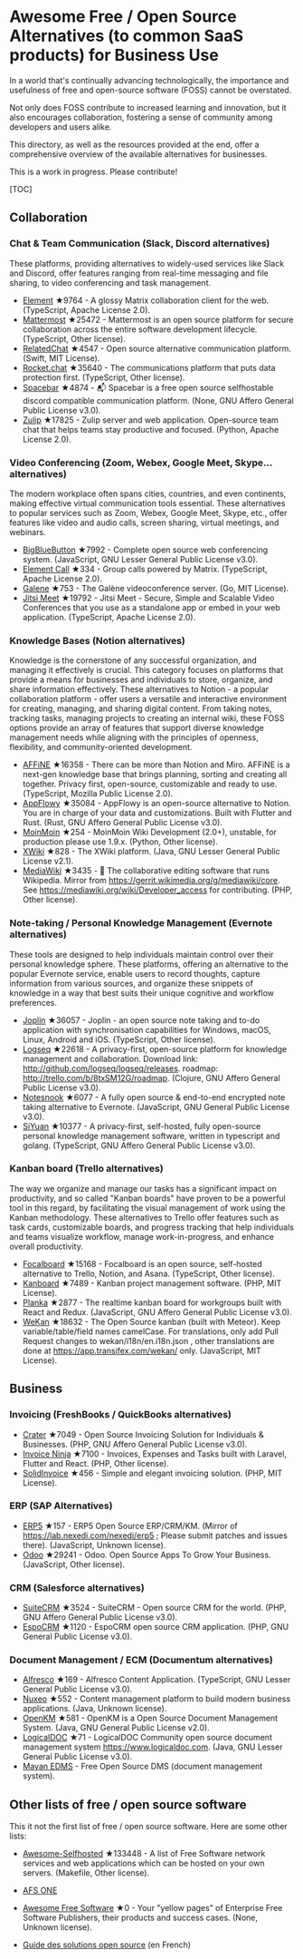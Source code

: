 # Awesome Free / Open Source Alternatives (to common SaaS products) for Business Use



In a world that's continually advancing technologically, the importance and usefulness of free and open-source software (FOSS) cannot be overstated.

Not only does FOSS contribute to increased learning and innovation, but it also encourages collaboration, fostering a sense of community among developers and users alike.

This directory, as well as the resources provided at the end, offer a comprehensive overview of the available alternatives for businesses.



This is a work in progress. Please contribute!



[TOC]



## Collaboration



### Chat & Team Communication (Slack, Discord alternatives)



These platforms, providing alternatives to widely-used services like Slack and Discord, offer features ranging from real-time messaging and file sharing, to video conferencing and task management.



- [Element](https://github.com/vector-im/element-web) ★9764 - A glossy Matrix collaboration client for the web. (TypeScript, Apache License 2.0).
- [Mattermost](https://github.com/mattermost/mattermost-server) ★25472 - Mattermost is an open source platform for secure collaboration across the entire software development lifecycle. (TypeScript, Other license).
- [RelatedChat](https://github.com/relatedcode/Messenger) ★4547 - Open source alternative communication platform. (Swift, MIT License).
- [Rocket.chat](https://github.com/RocketChat/Rocket.Chat) ★35640 - The communications platform that puts data protection first. (TypeScript, Other license).
- [Spacebar](https://github.com/spacebarchat/spacebarchat) ★4874 - 📬 Spacebar is a free open source selfhostable discord compatible communication platform. (None, GNU Affero General Public License v3.0).
- [Zulip](https://github.com/zulip/zulip) ★17825 - Zulip server and web application. Open-source team chat that helps teams stay productive and focused. (Python, Apache License 2.0).


### Video Conferencing (Zoom, Webex, Google Meet, Skype... alternatives)



The modern workplace often spans cities, countries, and even continents, making effective virtual communication tools essential. These alternatives to popular services such as Zoom, Webex, Google Meet, Skype, etc., offer features like video and audio calls, screen sharing, virtual meetings, and webinars.



- [BigBlueButton](https://github.com/bigbluebutton/bigbluebutton) ★7992 - Complete open source web conferencing system. (JavaScript, GNU Lesser General Public License v3.0).
- [Element Call](https://github.com/vector-im/element-call) ★334 - Group calls powered by Matrix. (TypeScript, Apache License 2.0).
- [Galene](https://github.com/jech/galene) ★753 - The Galène videoconference server. (Go, MIT License).
- [Jitsi Meet](https://github.com/jitsi/jitsi-meet) ★19792 - Jitsi Meet - Secure, Simple and Scalable Video Conferences that you use as a standalone app or embed in your web application. (TypeScript, Apache License 2.0).


### Knowledge Bases (Notion alternatives)



Knowledge is the cornerstone of any successful organization, and managing it effectively is crucial. This category focuses on platforms that provide a means for businesses and individuals to store, organize, and share information effectively. These alternatives to Notion - a popular collaboration platform - offer users a versatile and interactive environment for creating, managing, and sharing digital content. From taking notes, tracking tasks, managing projects to creating an internal wiki, these FOSS options provide an array of features that support diverse knowledge management needs while aligning with the principles of openness, flexibility, and community-oriented development.



- [AFFiNE](https://github.com/toeverything/AFFiNE) ★16358 - There can be more than Notion and Miro. AFFiNE is a next-gen knowledge base that brings planning, sorting and creating all together. Privacy first, open-source, customizable and ready to use. (TypeScript, Mozilla Public License 2.0).
- [AppFlowy](https://github.com/AppFlowy-IO/AppFlowy) ★35084 - AppFlowy is an open-source alternative to Notion. You are in charge of your data and customizations. Built with Flutter and Rust. (Rust, GNU Affero General Public License v3.0).
- [MoinMoin](https://github.com/moinwiki/moin) ★254 - MoinMoin Wiki Development (2.0+), unstable, for production please use 1.9.x. (Python, Other license).
- [XWiki](https://github.com/xwiki/xwiki-platform) ★828 - The XWiki platform. (Java, GNU Lesser General Public License v2.1).
- [MediaWiki](https://github.com/wikimedia/mediawiki) ★3435 - 🌻 The collaborative editing software that runs Wikipedia. Mirror from https://gerrit.wikimedia.org/g/mediawiki/core. See https://mediawiki.org/wiki/Developer_access for contributing. (PHP, Other license).


### Note-taking / Personal Knowledge Management (Evernote alternatives)



These tools are designed to help individuals maintain control over their personal knowledge sphere. These platforms, offering an alternative to the popular Evernote service, enable users to record thoughts, capture information from various sources, and organize these snippets of knowledge in a way that best suits their unique cognitive and workflow preferences.



- [Joplin](https://github.com/laurent22/joplin) ★36057 - Joplin - an open source note taking and to-do application with synchronisation capabilities for Windows, macOS, Linux, Android and iOS. (TypeScript, Other license).
- [Logseq](https://github.com/logseq/logseq) ★22618 - A privacy-first, open-source platform for knowledge management and collaboration. Download link:  http://github.com/logseq/logseq/releases. roadmap: http://trello.com/b/8txSM12G/roadmap. (Clojure, GNU Affero General Public License v3.0).
- [Notesnook](https://github.com/streetwriters/notesnook) ★6077 - A fully open source & end-to-end encrypted note taking alternative to Evernote. (JavaScript, GNU General Public License v3.0).
- [SiYuan](https://github.com/siyuan-note/siyuan) ★10377 - A privacy-first, self-hosted, fully open-source personal knowledge management software, written in typescript and golang. (TypeScript, GNU Affero General Public License v3.0).


### Kanban board (Trello alternatives)



The way we organize and manage our tasks has a significant impact on productivity, and so called "Kanban boards" have proven to be a powerful tool in this regard, by facilitating the visual management of work using the Kanban methodology. These alternatives to Trello offer features such as task cards, customizable boards, and progress tracking that help individuals and teams visualize workflow, manage work-in-progress, and enhance overall productivity.



- [Focalboard](https://github.com/mattermost/focalboard) ★15168 - Focalboard is an open source, self-hosted alternative to Trello, Notion, and Asana. (TypeScript, Other license).
- [Kanboard](https://github.com/kanboard/kanboard) ★7489 - Kanban project management software. (PHP, MIT License).
- [Planka](https://github.com/plankanban/planka) ★2877 - The realtime kanban board for workgroups built with React and Redux. (JavaScript, GNU Affero General Public License v3.0).
- [WeKan](https://github.com/wekan/wekan) ★18632 - The Open Source kanban (built with Meteor). Keep variable/table/field names camelCase. For translations, only add Pull Request changes to wekan/i18n/en.i18n.json , other translations are done at https://app.transifex.com/wekan/ only. (JavaScript, MIT License).




## Business



### Invoicing (FreshBooks / QuickBooks alternatives)



- [Crater](https://github.com/crater-invoice/crater) ★7049 - Open Source Invoicing Solution for Individuals & Businesses. (PHP, GNU Affero General Public License v3.0).
- [Invoice Ninja](https://github.com/invoiceninja/invoiceninja) ★7100 - Invoices, Expenses and Tasks built with Laravel, Flutter and React. (PHP, Other license).
- [SolidInvoice](https://github.com/SolidInvoice/SolidInvoice) ★456 - Simple and elegant invoicing solution. (PHP, MIT License).


### ERP (SAP Alternatives)



- [ERP5](https://github.com/Nexedi/erp5) ★157 - ERP5 Open Source ERP/CRM/KM. (Mirror of https://lab.nexedi.com/nexedi/erp5 ; Please submit patches and issues there). (JavaScript, Unknown license).
- [Odoo](https://github.com/odoo/odoo) ★29241 - Odoo. Open Source Apps To Grow Your Business. (JavaScript, Other license).


### CRM (Salesforce alternatives)



- [SuiteCRM](https://github.com/salesagility/SuiteCRM) ★3524 - SuiteCRM - Open source CRM for the world. (PHP, GNU Affero General Public License v3.0).
- [EspoCRM](https://github.com/espocrm/espocrm) ★1120 - EspoCRM open source CRM application. (PHP, GNU General Public License v3.0).


### Document Management / ECM (Documentum alternatives)



- [Alfresco](https://github.com/Alfresco/alfresco-content-app) ★169 - Alfresco Content Application. (TypeScript, GNU Lesser General Public License v3.0).
- [Nuxeo](https://github.com/nuxeo/nuxeo) ★552 - Content management platform to build modern business applications. (Java, Unknown license).
- [OpenKM](https://github.com/openkm/document-management-system) ★581 - OpenKM is a Open Source Document Management System. (Java, GNU General Public License v2.0).
- [LogicalDOC](https://github.com/logicaldoc/community) ★71 - LogicalDOC Community open source document management system https://www.logicaldoc.com. (Java, GNU Lesser General Public License v3.0).
- [Mayan EDMS](https://gitlab.com/mayan-edms/mayan-edms) - Free Open Source DMS (document management system).





## Other lists of free / open source software



This it not the first list of free / open source software. Here are some other lists:



- [Awesome-Selfhosted](https://github.com/awesome-selfhosted/awesome-selfhosted) ★133448 - A list of Free Software network services and web applications which can be hosted on your own servers. (Makefile, Other license).
- [AFS ONE](https://www.afs.one/aa45803b67/#/?page=afs_directory&editable=true)

- [Awesome Free Software](https://github.com/abilian/awesome-free-software) ★0 - Your "yellow pages" of Enterprise Free Software Publishers, their products and success cases. (None, Unknown license).
- [Guide des solutions open source](https://guide-solutions-opensource.com/) (en French)

